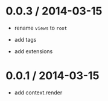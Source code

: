 0.0.3 / 2014-03-15
==================

  * rename `views` to `root`

  * add tags

  * add extensions

0.0.1 / 2014-03-15
==================

  * add context.render
